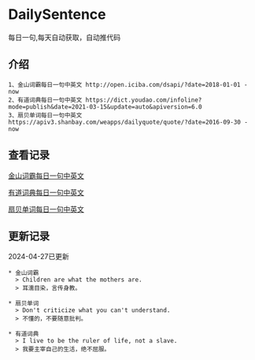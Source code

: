 # DailySentence

每日一句,每天自动获取，自动推代码

## 介绍

```
1、金山词霸每日一句中英文 http://open.iciba.com/dsapi/?date=2018-01-01 - now
2、有道词典每日一句中英文 https://dict.youdao.com/infoline?mode=publish&date=2021-03-15&update=auto&apiversion=6.0
3、扇贝单词每日一句中英文 https://apiv3.shanbay.com/weapps/dailyquote/quote/?date=2016-09-30 - now
```

## 查看记录

[金山词霸每日一句中英文](./data/iciba/)

[有道词典每日一句中英文](./data/youdao/)

[扇贝单词每日一句中英文](./data/shanbay/)

## 更新记录
2024-04-27已更新 
```
* 金山词霸
  > Children are what the mothers are.
  > 耳濡目染，言传身教。

* 扇贝单词
  > Don't criticize what you can't understand.
  > 不懂的，不要随意批判。

* 有道词典
  > I live to be the ruler of life, not a slave.
  > 我要主宰自己的生活，绝不屈服。

```
